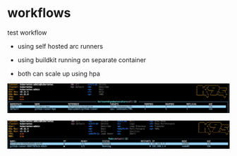# workflows
test workflow

- using self hosted arc runners
- using buildkit running on separate container

- both can scale up using hpa

[![hpa enabled](hpa.png)](hpa.png)


[![running runner & buildkit pods](pods.png)](pods.png)



